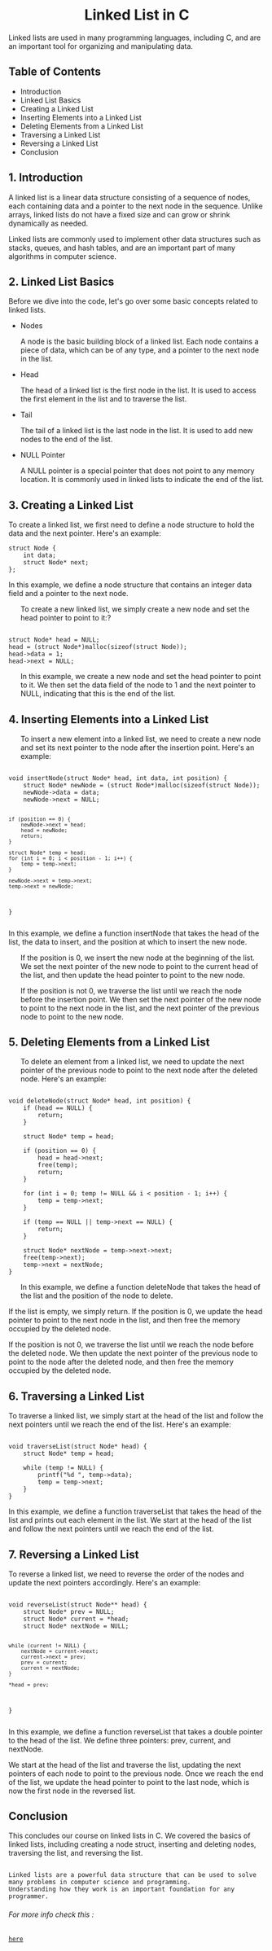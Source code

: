 <h1 align="center">Linked List in C</h1>
	<p>Linked lists are used in many programming languages, including C, and are an important tool for organizing and manipulating data.</p>
	<h2>Table of Contents</h2>
	<ul>
		<li>Introduction</li>
		<li>Linked List Basics</li>
		<li>Creating a Linked List</li>
		<li>Inserting Elements into a Linked List</li>
		<li>Deleting Elements from a Linked List</li>
		<li>Traversing a Linked List</li>
		<li>Reversing a Linked List</li>
		<li>Conclusion</li>
	</ul>
	<h2>1. Introduction</h2>
	<p>A linked list is a linear data structure consisting of a sequence of nodes, each containing data and a pointer to the next node in the sequence. Unlike arrays, linked lists do not have a fixed size and can grow or shrink dynamically as needed.</p>
	<p>Linked lists are commonly used to implement other data structures such as stacks, queues, and hash tables, and are an important part of many algorithms in computer science.</p>
	<h2>2. Linked List Basics</h2>
	<p>Before we dive into the code, let's go over some basic concepts related to linked lists.</p>
	<ul>
		<li>Nodes</li>
		<p>A node is the basic building block of a linked list. Each node contains a piece of data, which can be of any type, and a pointer to the next node in the list.</p>
		<li>Head</li>
		<p>The head of a linked list is the first node in the list. It is used to access the first element in the list and to traverse the list.</p>
		<li>Tail</li>
		<p>The tail of a linked list is the last node in the list. It is used to add new nodes to the end of the list.</p>
		<li>NULL Pointer</li>
		<p>A NULL pointer is a special pointer that does not point to any memory location. It is commonly used in linked lists to indicate the end of the list.</p>
	</ul>
	<h2>3. Creating a Linked List</h2>
	<p>To create a linked list, we first need to define a node structure to hold the data and the next pointer. Here's an example:</p>
	<pre><code>struct Node {
    int data;
    struct Node* next;
};</code></pre>
<p> In this example, we define a node structure that contains an integer data field and a pointer to the next node.</p>

<ul>To create a new linked list, we simply create a new node and set the head pointer to point to it:?</ul>

<pre><code>
struct Node* head = NULL;
head = (struct Node*)malloc(sizeof(struct Node));
head->data = 1;
head->next = NULL; </code></pre>
<ul>In this example, we create a new node and set the head pointer to point to it. We then set the data field of the node to 1 and the next pointer to NULL, indicating that this is the end of the list.</ul>

<h2>4. Inserting Elements into a Linked List</h2>
<ul>To insert a new element into a linked list, we need to create a new node and set its next pointer to the node after the insertion point. Here's an example:</ul>
<pre><code>
void insertNode(struct Node* head, int data, int position) {
    struct Node* newNode = (struct Node*)malloc(sizeof(struct Node));
    newNode->data = data;
    newNode->next = NULL;
    
    if (position == 0) {
        newNode->next = head;
        head = newNode;
        return;
    }
    
    struct Node* temp = head;
    for (int i = 0; i < position - 1; i++) {
        temp = temp->next;
    }
   
    newNode->next = temp->next;
    temp->next = newNode;
}</pre></code>
<p>In this example, we define a function insertNode that takes the head of the list, the data to insert, and the position at which to insert the new node.</p>

<ul>If the position is 0, we insert the new node at the beginning of the list. We set the next pointer of the new node to point to the current head of the list, and then update the head pointer to point to the new node.</ul>

<ul>If the position is not 0, we traverse the list until we reach the node before the insertion point. We then set the next pointer of the new node to point to the next node in the list, and the next pointer of the previous node to point to the new node.</ul>

<h2>5. Deleting Elements from a Linked List</h2>
<ul>To delete an element from a linked list, we need to update the next pointer of the previous node to point to the next node after the deleted node. Here's an example:</ul>

<pre><code>
void deleteNode(struct Node* head, int position) {
    if (head == NULL) {
        return;
    }
    
    struct Node* temp = head;
    
    if (position == 0) {
        head = head->next;
        free(temp);
        return;
    }
    
    for (int i = 0; temp != NULL && i < position - 1; i++) {
        temp = temp->next;
    }
    
    if (temp == NULL || temp->next == NULL) {
        return;
    }
    
    struct Node* nextNode = temp->next->next;
    free(temp->next);
    temp->next = nextNode;
}</pre></code>
<ul>In this example, we define a function deleteNode that takes the head of the list and the position of the node to delete.</ul>

<p>If the list is empty, we simply return. If the position is 0, we update the head pointer to point to the next node in the list, and then free the memory occupied by the deleted node.</p>

<p>If the position is not 0, we traverse the list until we reach the node before the deleted node. We then update the next pointer of the previous node to point to the node after the deleted node, and then free the memory occupied by the deleted node.</p>

<h2>6. Traversing a Linked List</h2>
<p>To traverse a linked list, we simply start at the head of the list and follow the next pointers until we reach the end of the list. Here's an example:</p>

<pre><code>
void traverseList(struct Node* head) {
    struct Node* temp = head;
    
    while (temp != NULL) {
        printf("%d ", temp->data);
        temp = temp->next;
    }
}</pre></code>
<p>In this example, we define a function traverseList that takes the head of the list and prints out each element in the list. We start at the head of the list and follow the next pointers until we reach the end of the list.</p>

<h2>7. Reversing a Linked List</h2>
<p>To reverse a linked list, we need to reverse the order of the nodes and update the next pointers accordingly. Here's an example:</p>
<pre><code>
void reverseList(struct Node** head) {
    struct Node* prev = NULL;
    struct Node* current = *head;
    struct Node* nextNode = NULL;
    
    while (current != NULL) {
        nextNode = current->next;
        current->next = prev;
        prev = current;
        current = nextNode;
    }
    
    *head = prev;
}</pre></code>
<p>In this example, we define a function reverseList that takes a double pointer to the head of the list. We define three pointers: prev, current, and nextNode.</p>
<p> We start at the head of the list and traverse the list, updating the next pointers of each node to point to the previous node. Once we reach the end of the list, we update the head pointer to point to the last node, which is now the first node in the reversed list.</p>

<h2>Conclusion</h2>
<p>This concludes our course on linked lists in C. We covered the basics of linked lists, including creating a node struct, inserting and deleting nodes, traversing the list, and reversing the list.</p>
<pre><code>
Linked lists are a powerful data structure that can be used to solve many problems in computer science and programming.
Understanding how they work is an important foundation for any programmer.
</pre></code>
<h6>For more info check this : </h6>
<code><a href="https://www.scaler.com/topics/application-of-linked-list/">here</a></code>
